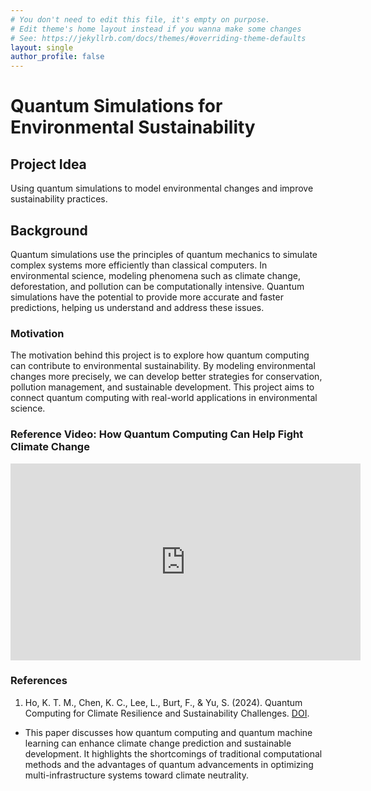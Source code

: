 ```yaml
---
# You don't need to edit this file, it's empty on purpose.
# Edit theme's home layout instead if you wanna make some changes
# See: https://jekyllrb.com/docs/themes/#overriding-theme-defaults
layout: single
author_profile: false
---
```


# Quantum Simulations for Environmental Sustainability

## Project Idea
Using quantum simulations to model environmental changes and improve sustainability practices.

## Background
Quantum simulations use the principles of quantum mechanics to simulate complex systems more efficiently than classical computers. In environmental science, modeling phenomena such as climate change, deforestation, and pollution can be computationally intensive. Quantum simulations have the potential to provide more accurate and faster predictions, helping us understand and address these issues.

### Motivation
The motivation behind this project is to explore how quantum computing can contribute to environmental sustainability. By modeling environmental changes more precisely, we can develop better strategies for conservation, pollution management, and sustainable development. This project aims to connect quantum computing with real-world applications in environmental science.

### Reference Video: How Quantum Computing Can Help Fight Climate Change
<iframe width="560" height="315" src="https://www.youtube.com/embed/Het614KeEow?si=Rb0vOe-VJYcEQmSx" title="YouTube video player" frameborder="0" allow="accelerometer; autoplay; clipboard-write; encrypted-media; gyroscope; picture-in-picture; web-share" referrerpolicy="strict-origin-when-cross-origin" allowfullscreen></iframe>

### References
1. Ho, K. T. M., Chen, K. C., Lee, L., Burt, F., & Yu, S. (2024). Quantum Computing for Climate Resilience and Sustainability Challenges. [DOI](https://arxiv.org/abs/2407.16296).
 - This paper discusses how quantum computing and quantum machine learning can enhance climate change prediction and sustainable development. It highlights the shortcomings of traditional computational methods and the advantages of quantum advancements in optimizing multi-infrastructure systems toward climate neutrality.
